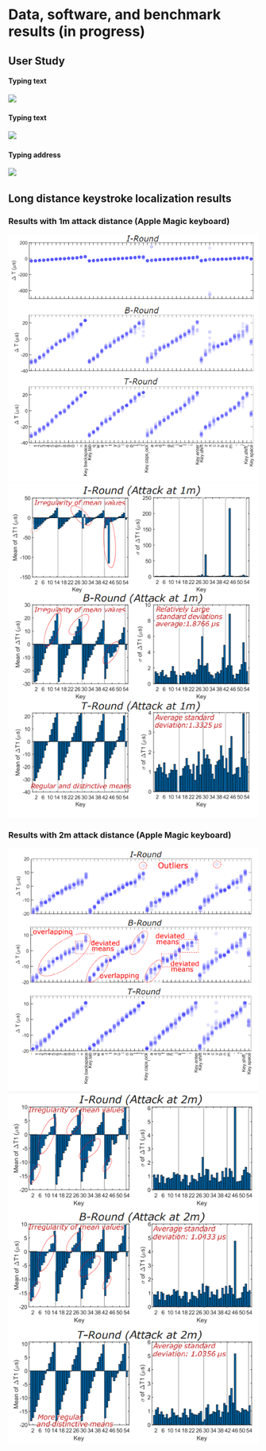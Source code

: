 # Data, software, and benchmark results (in progress)


## User Study

#### Typing text
![](https://github.com/auditoryeye/auditoryeyesight/blob/main/UserTyping/7jklw5.gif)

#### Typing text
![](https://github.com/auditoryeye/auditoryeyesight/blob/main/UserTyping/7jkn4y.gif)

#### Typing address
![](https://github.com/auditoryeye/auditoryeyesight/blob/main/UserTyping/7jko01.gif)

## Long distance keystroke localization results


### Results with 1m attack distance (Apple Magic keyboard)
![1m attack results](https://github.com/auditoryeye/auditoryeyesight/blob/main/longdistance_results/distance1m.PNG)
![1m attack results](https://github.com/auditoryeye/auditoryeyesight/blob/main/longdistance_results/distance1m_stats.PNG)


### Results with 2m attack distance (Apple Magic keyboard)
![1m attack results](https://github.com/auditoryeye/auditoryeyesight/blob/main/longdistance_results/distance2m.PNG)
![1m attack results](https://github.com/auditoryeye/auditoryeyesight/blob/main/longdistance_results/distance2m_stats.PNG)


